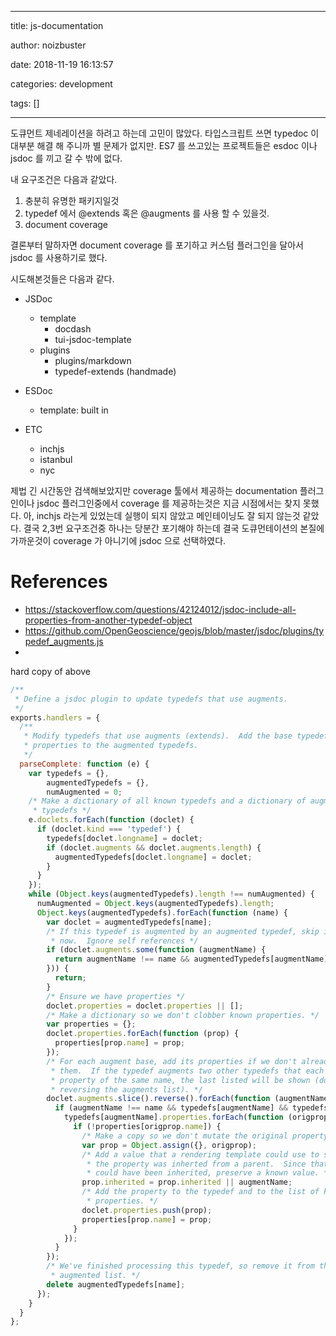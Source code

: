 
---

title:  js-documentation

author: noizbuster

date:   2018-11-19 16:13:57

categories: development

tags: []

---

도큐먼트 제네레이션을 하려고 하는데 고민이 많았다.
타입스크립트 쓰면 typedoc 이 대부분 해결 해 주니까 별 문제가 없지만.
ES7 를 쓰고있는 프로젝트들은 esdoc 이나 jsdoc 를 끼고 갈 수 밖에 없다.

내 요구조건은 다음과 같았다.

1. 충분히 유명한 패키지일것
1. typedef 에서 @extends 혹은 @augments 를 사용 할 수 있을것.
1. document coverage

결론부터 말하자면 document coverage 를 포기하고 커스텀 플러그인을 달아서 jsdoc 를 사용하기로 했다.

시도해본것들은 다음과 같다.

* JSDoc
    * template
        * docdash
        * tui-jsdoc-template
    * plugins
        * plugins/markdown
        * typedef-extends (handmade)

* ESDoc
    * template: built in
* ETC
    * inchjs
    * istanbul
    * nyc

제법 긴 시간동안 검색해보았지만 coverage 툴에서 제공하는 documentation 플러그인이나
jsdoc 플러그인중에서 coverage 를 제공하는것은 지금 시점에서는 찾지 못했다.
아, inchjs 라는게 있었는데 실행이 되지 않았고 메인테이닝도 잘 되지 않는것 같았다.
결국 2,3번 요구조건중 하나는 당분간 포기해야 하는데 결국 도큐먼테이션의 본질에 가까운것이 coverage 가 아니기에 jsdoc 으로 선택하였다.

# References
* https://stackoverflow.com/questions/42124012/jsdoc-include-all-properties-from-another-typedef-object
* https://github.com/OpenGeoscience/geojs/blob/master/jsdoc/plugins/typedef_augments.js
*
hard copy of above

``` javascript
/**
 * Define a jsdoc plugin to update typedefs that use augments.
 */
exports.handlers = {
  /**
   * Modify typedefs that use augments (extends).  Add the base typedef's
   * properties to the augmented typedefs.
   */
  parseComplete: function (e) {
    var typedefs = {},
        augmentedTypedefs = {},
        numAugmented = 0;
    /* Make a dictionary of all known typedefs and a dictionary of augmented
     * typedefs */
    e.doclets.forEach(function (doclet) {
      if (doclet.kind === 'typedef') {
        typedefs[doclet.longname] = doclet;
        if (doclet.augments && doclet.augments.length) {
          augmentedTypedefs[doclet.longname] = doclet;
        }
      }
    });
    while (Object.keys(augmentedTypedefs).length !== numAugmented) {
      numAugmented = Object.keys(augmentedTypedefs).length;
      Object.keys(augmentedTypedefs).forEach(function (name) {
        var doclet = augmentedTypedefs[name];
        /* If this typedef is augmented by an augmented typedef, skip it for
         * now.  Ignore self references */
        if (doclet.augments.some(function (augmentName) {
          return augmentName !== name && augmentedTypedefs[augmentName];
        })) {
          return;
        }
        /* Ensure we have properties */
        doclet.properties = doclet.properties || [];
        /* Make a dictionary so we don't clobber known properties. */
        var properties = {};
        doclet.properties.forEach(function (prop) {
          properties[prop.name] = prop;
        });
        /* For each augment base, add its properties if we don't already have
         * them.  If the typedef augments two other typedefs that each have a
         * property of the same name, the last listed will be shown (done by
         * reversing the augments list). */
        doclet.augments.slice().reverse().forEach(function (augmentName) {
          if (augmentName !== name && typedefs[augmentName] && typedefs[augmentName].properties) {
            typedefs[augmentName].properties.forEach(function (origprop) {
              if (!properties[origprop.name]) {
                /* Make a copy so we don't mutate the original property. */
                var prop = Object.assign({}, origprop);
                /* Add a value that a rendering template could use to show that
                 * the property was inherted from a parent.  Since that in turn
                 * could have been inherited, preserve a known value. */
                prop.inherited = prop.inherited || augmentName;
                /* Add the property to the typedef and to the list of known
                 * properties. */
                doclet.properties.push(prop);
                properties[prop.name] = prop;
              }
            });
          }
        });
        /* We've finished processing this typedef, so remove it from the
         * augmented list. */
        delete augmentedTypedefs[name];
      });
    }
  }
};
```
